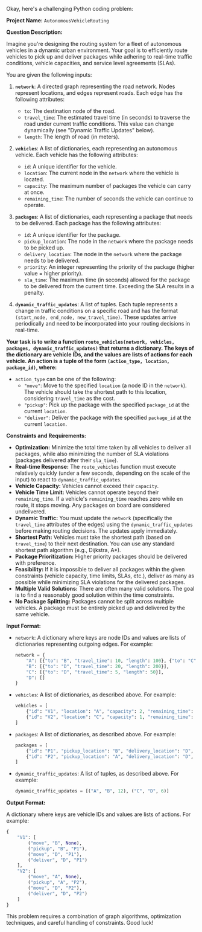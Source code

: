 Okay, here's a challenging Python coding problem:

**Project Name:** `AutonomousVehicleRouting`

**Question Description:**

Imagine you're designing the routing system for a fleet of autonomous vehicles in a dynamic urban environment.  Your goal is to efficiently route vehicles to pick up and deliver packages while adhering to real-time traffic conditions, vehicle capacities, and service level agreements (SLAs).

You are given the following inputs:

1.  **`network`**: A directed graph representing the road network.  Nodes represent locations, and edges represent roads.  Each edge has the following attributes:
    *   `to`: The destination node of the road.
    *   `travel_time`:  The estimated travel time (in seconds) to traverse the road under current traffic conditions. This value can change dynamically (see "Dynamic Traffic Updates" below).
    *   `length`: The length of road (in meters).

2.  **`vehicles`**: A list of dictionaries, each representing an autonomous vehicle. Each vehicle has the following attributes:
    *   `id`: A unique identifier for the vehicle.
    *   `location`: The current node in the `network` where the vehicle is located.
    *   `capacity`: The maximum number of packages the vehicle can carry at once.
    *   `remaining_time`: The number of seconds the vehicle can continue to operate.

3.  **`packages`**: A list of dictionaries, each representing a package that needs to be delivered. Each package has the following attributes:
    *   `id`: A unique identifier for the package.
    *   `pickup_location`: The node in the `network` where the package needs to be picked up.
    *   `delivery_location`: The node in the `network` where the package needs to be delivered.
    *   `priority`: An integer representing the priority of the package (higher value = higher priority).
    *   `sla_time`: The maximum time (in seconds) allowed for the package to be delivered from the current time.  Exceeding the SLA results in a penalty.

4.  **`dynamic_traffic_updates`**: A list of tuples. Each tuple represents a change in traffic conditions on a specific road and has the format `(start_node, end_node, new_travel_time)`. These updates arrive periodically and need to be incorporated into your routing decisions in real-time.

**Your task is to write a function `route_vehicles(network, vehicles, packages, dynamic_traffic_updates)` that returns a dictionary. The keys of the dictionary are vehicle IDs, and the values are lists of actions for each vehicle. An action is a tuple of the form `(action_type, location, package_id)`, where:**

*   `action_type` can be one of the following:
    *   `"move"`: Move to the specified `location` (a node ID in the `network`).  The vehicle should take the shortest path to this location, considering `travel_time` as the cost.
    *   `"pickup"`: Pick up the package with the specified `package_id` at the current `location`.
    *   `"deliver"`: Deliver the package with the specified `package_id` at the current `location`.

**Constraints and Requirements:**

*   **Optimization:** Minimize the total time taken by all vehicles to deliver all packages, while also minimizing the number of SLA violations (packages delivered after their `sla_time`).
*   **Real-time Response:** The `route_vehicles` function must execute relatively quickly (under a few seconds, depending on the scale of the input) to react to `dynamic_traffic_updates`.
*   **Vehicle Capacity:** Vehicles cannot exceed their `capacity`.
*   **Vehicle Time Limit:** Vehicles cannot operate beyond their `remaining_time`. If a vehicle's `remaining_time` reaches zero while en route, it stops moving. Any packages on board are considered undelivered.
*   **Dynamic Traffic:** You must update the `network` (specifically the `travel_time` attributes of the edges) using the `dynamic_traffic_updates` before making routing decisions.  The updates apply immediately.
*   **Shortest Path:** Vehicles must take the shortest path (based on `travel_time`) to their next destination.  You can use any standard shortest path algorithm (e.g., Dijkstra, A*).
*   **Package Prioritization:** Higher priority packages should be delivered with preference.
*   **Feasibility:** If it is impossible to deliver all packages within the given constraints (vehicle capacity, time limits, SLAs, etc.), deliver as many as possible while minimizing SLA violations for the delivered packages.
*   **Multiple Valid Solutions:** There are often many valid solutions.  The goal is to find a reasonably good solution within the time constraints.
*   **No Package Splitting:** Packages cannot be split across multiple vehicles. A package must be entirely picked up and delivered by the same vehicle.

**Input Format:**

*   `network`: A dictionary where keys are node IDs and values are lists of dictionaries representing outgoing edges.  For example:
    ```python
    network = {
        "A": [{"to": "B", "travel_time": 10, "length": 100}, {"to": "C", "travel_time": 15, "length": 150}],
        "B": [{"to": "D", "travel_time": 20, "length": 200}],
        "C": [{"to": "D", "travel_time": 5, "length": 50}],
        "D": []
    }
    ```
*   `vehicles`: A list of dictionaries, as described above.  For example:
    ```python
    vehicles = [
        {"id": "V1", "location": "A", "capacity": 2, "remaining_time": 3600},
        {"id": "V2", "location": "C", "capacity": 1, "remaining_time": 1800}
    ]
    ```
*   `packages`: A list of dictionaries, as described above. For example:
    ```python
    packages = [
        {"id": "P1", "pickup_location": "B", "delivery_location": "D", "priority": 1, "sla_time": 600},
        {"id": "P2", "pickup_location": "A", "delivery_location": "D", "priority": 2, "sla_time": 1200}
    ]
    ```
*   `dynamic_traffic_updates`: A list of tuples, as described above.  For example:
    ```python
    dynamic_traffic_updates = [("A", "B", 12), ("C", "D", 6)]
    ```

**Output Format:**

A dictionary where keys are vehicle IDs and values are lists of actions.  For example:

```python
{
    "V1": [
        ("move", "B", None),
        ("pickup", "B", "P1"),
        ("move", "D", "P1"),
        ("deliver", "D", "P1")
    ],
    "V2": [
        ("move", "A", None),
        ("pickup", "A", "P2"),
        ("move", "D", "P2"),
        ("deliver", "D", "P2")
    ]
}
```

This problem requires a combination of graph algorithms, optimization techniques, and careful handling of constraints.  Good luck!

